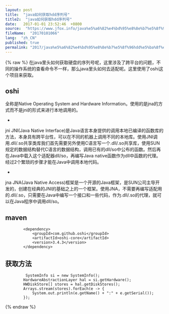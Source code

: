 ```yaml
---
layout: post
title:  "java如何获取hdd序列号"
title2:  "java如何获取hdd序列号"
date:   2017-01-01 23:52:46  +0800
source:  "https://www.jfox.info/java%e5%a6%82%e4%bd%95%e8%8e%b7%e5%8f%96hdd%e5%ba%8f%e5%88%97%e5%8f%b7.html"
fileName:  "20170101066"
lang:  "zh_CN"
published: true
permalink: "2017/java%e5%a6%82%e4%bd%95%e8%8e%b7%e5%8f%96hdd%e5%ba%8f%e5%88%97%e5%8f%b7.html"
---
```

{% raw %}
在java里头如何获取硬盘的序列号呢，这里涉及了跨平台的问题，不同的操作系统的查看命令不一样，那么java里头如何去适配呢。这里使用了oshi这个项目来获取。

## oshi

全称是Native Operating System and Hardware Information。使用的是jna的方式而不是jni的形式来进行本地调用的。

- 
jni
JNI(Java Native Interface)是Java语言本身提供的调用本地已编译的函数库的方法，本身具有跨平台性，可以在不同的机器上调用不同的本地库。使用JNI调用.dll/.so共享类库我们首先需要另外使用C语言写一个.dll/.so共享库，使用SUN规定的数据结构替代C语言的数据结构，调用已有的dll/so中公布的函数。然后再在Java中载入这个适配器dll/so，再编写Java native函数作为dll中函数的代理。经过2个繁琐的步骤才能在Java中调用本地代码。

- 
jna
JNA(Java Native Access)框架是一个开源的Java框架，是SUN公司主导开发的，创建在经典的JNI的基础之上的一个框架。使用JNA，不需要再编写适配用的.dll/.so，只需要在Java中编写一个接口和一些代码，作为.dll/.so的代理，就可以在Java程序中调用dll/so。

## maven

            <dependency>
                <groupId>com.github.oshi</groupId>
                <artifactId>oshi-core</artifactId>
                <version>3.4.3</version>
            </dependency>

## 获取方法

             SystemInfo si = new SystemInfo();
            HardwareAbstractionLayer hal = si.getHardware();
            HWDiskStore[] stores = hal.getDiskStores();
            Arrays.stream(stores).forEach(e -> {
                System.out.println(e.getName() + ":" + e.getSerial());
            });
{% endraw %}